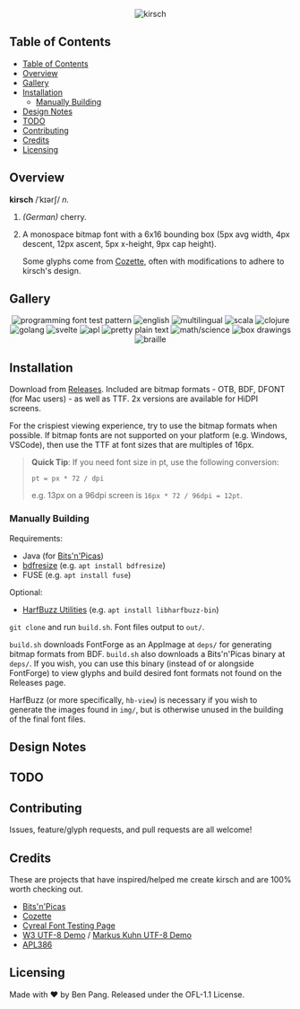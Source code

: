 <div align="center">

![kirsch](./img/header.png)

</div>

## Table of Contents

- [Table of Contents](#table-of-contents)
- [Overview](#overview)
- [Gallery](#gallery)
- [Installation](#installation)
  - [Manually Building](#manually-building)
- [Design Notes](#design-notes)
- [TODO](#todo)
- [Contributing](#contributing)
- [Credits](#credits)
- [Licensing](#licensing)

## Overview

**kirsch** /ˈkɪərʃ/ _n._

1. _(German)_ cherry.

1. A monospace bitmap font with a 6x16 bounding box (5px avg width, 4px
   descent, 12px ascent, 5px x-height, 9px cap height).

   Some glyphs come from [Cozette](https://github.com/slavfox/Cozette),
   often with modifications to adhere to kirsch's design.

## Gallery

<div align="center">

![programming font test pattern](./img/prog.png)
![english](./img/eng.png)
![multilingual](./img/multi.png)
![scala](./img/scala.png)
![clojure](./img/clojure.png)
![golang](./img/go.png)
![svelte](./img/svelte.png)
![apl](./img/apl.png)
![pretty plain text](./img/pretty.png)
![math/science](./img/math.png)
![box drawings](./img/box.png)
![braille](./img/braille.png)

</div>

## Installation

Download from [Releases](https://github.com/molarmanful/kirsch/releases).
Included are bitmap formats - OTB, BDF, DFONT (for Mac users) - as well as TTF.
2x versions are available for HiDPI screens.

For the crispiest viewing experience, try to use the bitmap formats when
possible. If bitmap fonts are not supported on your platform (e.g. Windows,
VSCode), then use the TTF at font sizes that are multiples of 16px.

> **Quick Tip**: If you need font size in pt, use the following conversion:
>
> `pt = px * 72 / dpi`
>
> e.g. 13px on a 96dpi screen is `16px * 72 / 96dpi = 12pt`.

### Manually Building

Requirements:

- Java (for [Bits'n'Picas](https://github.com/kreativekorp/bitsnpicas))
- [bdfresize](https://github.com/ntwk/bdfresize) (e.g. `apt install bdfresize`)
- FUSE (e.g. `apt install fuse`)

Optional:

- [HarfBuzz Utilities](https://harfbuzz.github.io/utilities.html) (e.g.
  `apt install libharfbuzz-bin`)

`git clone` and run `build.sh`. Font files output to `out/`.

`build.sh` downloads FontForge as an AppImage at `deps/` for generating bitmap
formats from BDF. `build.sh` also downloads a Bits'n'Picas binary at `deps/`.
If you wish, you can use this binary (instead of or alongside FontForge) to
view glyphs and build desired font formats not found on the Releases page.

HarfBuzz (or more specifically, `hb-view`) is necessary if you wish to generate
the images found in `img/`, but is otherwise unused in the building of the
final font files.

## Design Notes

## TODO

## Contributing

Issues, feature/glyph requests, and pull requests are all welcome!

## Credits

These are projects that have inspired/helped me create kirsch and are 100% worth
checking out.

- [Bits'n'Picas](https://github.com/kreativekorp/bitsnpicas)
- [Cozette](https://github.com/slavfox/Cozette)
- [Cyreal Font Testing Page](http://www.cyreal.org/Font-Testing-Page/)
- [W3 UTF-8 Demo](https://www.w3.org/2001/06/utf-8-test/UTF-8-demo.html) /
  [Markus Kuhn UTF-8 Demo](https://antofthy.gitlab.io/info/data/utf8-demo.txt)
- [APL386](https://abrudz.github.io/APL386)

## Licensing

Made with ♥ by Ben Pang. Released under the OFL-1.1 License.
